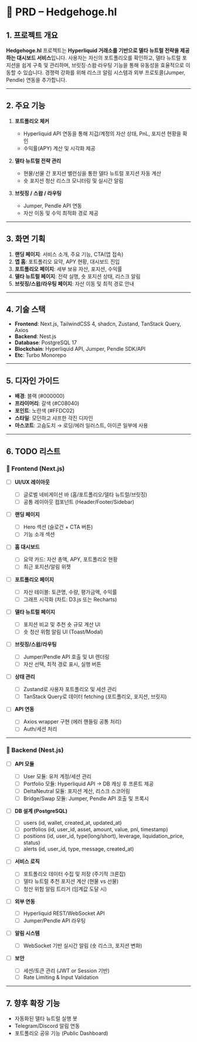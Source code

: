 # 📄 PRD – Hedgehoge.hl

## 1. 프로젝트 개요

**Hedgehoge.hl** 프로젝트는 **Hyperliquid 거래소를 기반으로 델타 뉴트럴 전략을 제공하는 대시보드 서비스**입니다.
사용자는 자신의 포트폴리오를 확인하고, 델타 뉴트럴 포지션을 쉽게 구축 및 관리하며, 브릿징·스왑·라우팅 기능을 통해 유동성을 효율적으로 이동할 수 있습니다.
경쟁력 강화를 위해 리스크 알림 시스템과 외부 프로토콜(Jumper, Pendle) 연동을 추가합니다.

---

## 2. 주요 기능

1. **포트폴리오 체커**

   - Hyperliquid API 연동을 통해 지갑/계정의 자산 상태, PnL, 포지션 현황을 확인
   - 수익률(APY) 계산 및 시각화 제공

2. **델타 뉴트럴 전략 관리**

   - 현물/선물 간 포지션 밸런싱을 통한 델타 뉴트럴 포지션 자동 계산
   - 숏 포지션 청산 리스크 모니터링 및 실시간 알림

3. **브릿징 / 스왑 / 라우팅**

   - Jumper, Pendle API 연동
   - 자산 이동 및 수익 최적화 경로 제공

---

## 3. 화면 기획

1. **랜딩 페이지**: 서비스 소개, 주요 기능, CTA(앱 접속)
2. **앱 홈**: 포트폴리오 요약, APY 현황, 대시보드 진입
3. **포트폴리오 페이지**: 세부 보유 자산, 포지션, 수익률
4. **델타 뉴트럴 페이지**: 전략 실행, 숏 포지션 상태, 리스크 알림
5. **브릿징/스왑/라우팅 페이지**: 자산 이동 및 최적 경로 안내

---

## 4. 기술 스택

- **Frontend**: Next.js, TailwindCSS 4, shadcn, Zustand, TanStack Query, Axios
- **Backend**: Nest.js
- **Database**: PostgreSQL 17
- **Blockchain**: Hyperliquid API, Jumper, Pendle SDK/API
- **Etc**: Turbo Monorepo

---

## 5. 디자인 가이드

- **배경**: 블랙 (#000000)
- **프라이머리**: 갈색 (#C08040)
- **포인트**: 노란색 (#FFDC02)
- **스타일**: 모던하고 샤프한 각진 디자인
- **마스코트**: 고슴도치 → 로딩/에러 일러스트, 아이콘 일부에 사용

---

## 6. TODO 리스트

### 🔹 Frontend (Next.js)

- [ ] **UI/UX 레이아웃**

  - [ ] 글로벌 네비게이션 바 (홈/포트폴리오/델타 뉴트럴/브릿징)
  - [ ] 공통 레이아웃 컴포넌트 (Header/Footer/Sidebar)

- [ ] **랜딩 페이지**

  - [ ] Hero 섹션 (슬로건 + CTA 버튼)
  - [ ] 기능 소개 섹션

- [ ] **홈 대시보드**

  - [ ] 요약 카드: 자산 총액, APY, 포트폴리오 현황
  - [ ] 최근 포지션/알림 위젯

- [ ] **포트폴리오 페이지**

  - [ ] 자산 테이블: 토큰명, 수량, 평가금액, 수익률
  - [ ] 그래프 시각화 (차트: D3.js 또는 Recharts)

- [ ] **델타 뉴트럴 페이지**

  - [ ] 포지션 비교 및 추천 숏 규모 계산 UI
  - [ ] 숏 청산 위험 알림 UI (Toast/Modal)

- [ ] **브릿징/스왑/라우팅**

  - [ ] Jumper/Pendle API 호출 및 UI 렌더링
  - [ ] 자산 선택, 최적 경로 표시, 실행 버튼

- [ ] **상태 관리**

  - [ ] Zustand로 사용자 포트폴리오 및 세션 관리
  - [ ] TanStack Query로 데이터 fetching (포트폴리오, 포지션, 브릿지)

- [ ] **API 연동**

  - [ ] Axios wrapper 구현 (에러 핸들링 공통 처리)
  - [ ] Auth/세션 처리

---

### 🔹 Backend (Nest.js)

- [ ] **API 모듈**

  - [ ] User 모듈: 유저 계정/세션 관리
  - [ ] Portfolio 모듈: Hyperliquid API → DB 캐싱 후 프론트 제공
  - [ ] DeltaNeutral 모듈: 포지션 계산, 리스크 스코어링
  - [ ] Bridge/Swap 모듈: Jumper, Pendle API 호출 및 프록시

- [ ] **DB 설계 (PostgreSQL)**

  - [ ] users (id, wallet, created_at, updated_at)
  - [ ] portfolios (id, user_id, asset, amount, value, pnl, timestamp)
  - [ ] positions (id, user_id, type(long/short), leverage, liquidation_price, status)
  - [ ] alerts (id, user_id, type, message, created_at)

- [ ] **서비스 로직**

  - [ ] 포트폴리오 데이터 수집 및 저장 (주기적 크론잡)
  - [ ] 델타 뉴트럴 추천 포지션 계산 (현물 vs 선물)
  - [ ] 청산 위험 알림 트리거 (임계값 도달 시)

- [ ] **외부 연동**

  - [ ] Hyperliquid REST/WebSocket API
  - [ ] Jumper/Pendle API 라우팅

- [ ] **알림 시스템**

  - [ ] WebSocket 기반 실시간 알림 (숏 리스크, 포지션 변화)

- [ ] **보안**

  - [ ] 세션/토큰 관리 (JWT or Session 기반)
  - [ ] Rate Limiting & Input Validation

---

## 7. 향후 확장 기능

- 자동화된 델타 뉴트럴 실행 봇
- Telegram/Discord 알림 연동
- 포트폴리오 공유 기능 (Public Dashboard)
